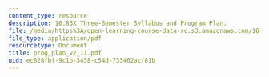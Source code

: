 ```yaml
---
content_type: resource
description: 16.83X Three-Semester Syllabus and Program Plan.
file: /media/https%3A/open-learning-course-data-rc.s3.amazonaws.com/16-83x-space-systems-engineering-spring-2002-spring-2003/ec828fbf9c1b3438c54d733462acf81b_prog_plan_v2_11.pdf
file_type: application/pdf
resourcetype: Document
title: prog_plan_v2_11.pdf
uid: ec828fbf-9c1b-3438-c54d-733462acf81b
---
```

